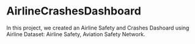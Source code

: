 # AirlineCrashesDashboard

In this project, we created an Airline Safety and Crashes Dashoard using Airline Dataset: Airline Safety, Aviation Safety Network.

